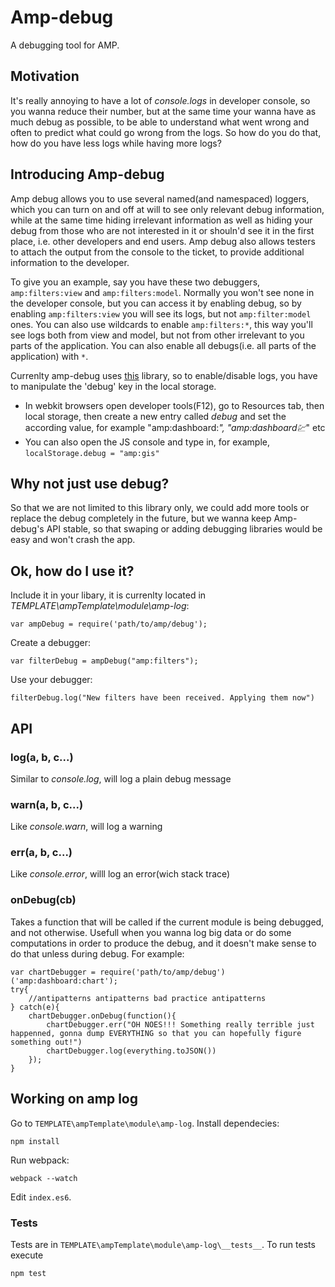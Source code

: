 # Amp-debug
A debugging tool for AMP.

## Motivation
It's really annoying to have a lot of _console.logs_ in developer console, so you wanna reduce their number, but at the same time your wanna have as much debug as possible, to be able to understand what went wrong and often to predict what could go wrong from the logs. So how do you do that, how do you have less logs while having more logs?

## Introducing Amp-debug
Amp debug allows you to use several named(and namespaced) loggers, which you can turn on and off at will to see only relevant debug information, while at the same time hiding irrelevant information as well as hiding your debug from those who are not interested in it or shouln'd see it in the first place, i.e. other developers and end users. Amp debug also allows testers to attach the output from the console to the ticket, to provide additional information to the developer.

To give you an example, say you have these two debuggers, `amp:filters:view` and `amp:filters:model`. Normally you won't see none in the developer console, but you can access it by enabling debug, so by enabling `amp:filters:view` you will see its logs, but not `amp:filter:model` ones. You can also use wildcards to enable `amp:filters:*`, this way you'll see logs both from view and model, but not from other irrelevant to you parts of the application. You can also enable all debugs(i.e. all parts of the application) with `*`.

Currenlty amp-debug uses [this](https://www.npmjs.com/package/debug) library, so to enable/disable logs, you have to manipulate the 'debug' key in the local storage.
* In webkit browsers open developer tools(F12), go to Resources tab, then local storage, then create a new entry called _debug_ and set the according value, for example "amp:dashboard:*", "amp:dashboard:chart:*" etc
* You can also open the JS console and type in, for example, `localStorage.debug = "amp:gis"` 

## Why not just use debug?
So that we are not limited to this library only, we could add more tools or replace the debug completely in the future, but we wanna keep Amp-debug's API stable, so that swaping or adding debugging libraries would be easy and won't crash the app.

## Ok, how do I use it?
Include it in your libary, it is currenlty located in _TEMPLATE\ampTemplate\module\amp-log_:

    var ampDebug = require('path/to/amp/debug');
Create a debugger:

    var filterDebug = ampDebug("amp:filters");
    
Use your debugger:

    filterDebug.log("New filters have been received. Applying them now")
    
## API
### log(a, b, c...)
Similar to _console.log_, will log a plain debug message
### warn(a, b, c...)
Like _console.warn_, will log a warning
### err(a, b, c...)
Like _console.error_, willl log an error(wich stack trace)
### onDebug(cb)
Takes a function that will be called if the current module is being debugged, and not otherwise. Usefull when you wanna log big data or do some computations in order to produce the debug, and it doesn't make sense to do that unless during debug. For example:

    var chartDebugger = require('path/to/amp/debug')('amp:dashboard:chart');
    try{
        //antipatterns antipatterns bad practice antipatterns
    } catch(e){
        chartDebugger.onDebug(function(){
            chartDebugger.err("OH NOES!!! Something really terrible just happenned, gonna dump EVERYTHING so that you can hopefully figure something out!")
            chartDebugger.log(everything.toJSON())
        });
    }
    
## Working on amp log
Go to `TEMPLATE\ampTemplate\module\amp-log`. Install dependecies:

    npm install
Run webpack:

    webpack --watch
    
Edit `index.es6`.
### Tests
Tests are in `TEMPLATE\ampTemplate\module\amp-log\__tests__`. To run tests execute

    npm test